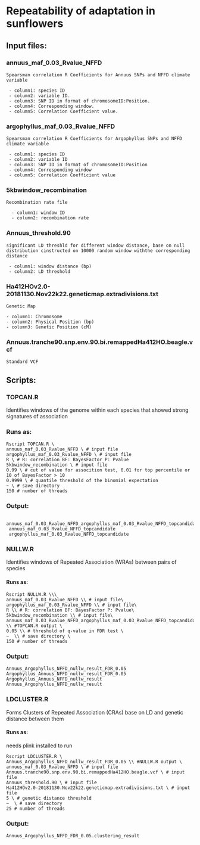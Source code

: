 # Repeatability of adaptation in sunflowers


## Input files:

### annuus_maf_0.03_Rvalue_NFFD
```
Spearsman correlation R Coefficients for Annuus SNPs and NFFD climate variable

 - column1: species ID 
 - column2: variable ID.
 - column3: SNP ID in format of chromosomeID:Position.
 - column4: Corresponding window.
 - column5: Correlation Coefficient value.
```

### argophyllus_maf_0.03_Rvalue_NFFD
```
Spearsman correlation R Coefficients for Argophyllus SNPs and NFFD climate variable

 - column1: species ID
 - column2: variable ID
 - column3: SNP ID in format of chromosomeID:Position
 - column4: Corresponding window
 - column5: Correlation Coefficient value
 ```

### 5kbwindow_recombination
```
Recombination rate file

  - column1: window ID
  - column2: recombination rate
```
### Annuus_threshold.90
```
significant LD threshld for different window distance, base on null distribution cinstructed on 10000 random window withthe corresponding distance

 - column1: window distance (bp)
 - column2: LD threshold
```

### Ha412HOv2.0-20181130.Nov22k22.geneticmap.extradivisions.txt
```
Genetic Map

- column1: Chromosome
- column2: Physical Position (bp)
- column3: Genetic Position (cM)
```
### Annuus.tranche90.snp.env.90.bi.remappedHa412HO.beagle.vcf
```
Standard VCF
```
## Scripts:

### TOPCAN.R

Identifies windows of the genome within each species that showed strong signatures of association

### Runs as:
 ```
 Rscript TOPCAN.R \
 annuus_maf_0.03_Rvalue_NFFD \ # input file
 argophyllus_maf_0.03_Rvalue_NFFD \ # input file
 R \ # R: correlation BF: BayesFactor P: Pvalue
 5kbwindow_recombination \ # input file
 0.99 \ # cut of value for assocition test, 0.01 for top percentile or 10 of BayesFactor > 10
 0.9999 \ # quantile threshold of the binomial expectation 
 ~ \ # save directory 
 150 # number of threads
```

### Output:
```
 annuus_maf_0.03_Rvalue_NFFD_argophyllus_maf_0.03_Rvalue_NFFD_topcandidate
 annuus_maf_0.03_Rvalue_NFFD_topcandidate
 argophyllus_maf_0.03_Rvalue_NFFD_topcandidate
```


### NULLW.R
Identifies windows of Repeated Association (WRAs) between pairs of species

#### Runs as:
```
Rscript NULLW.R \\\
annuus_maf_0.03_Rvalue_NFFD \\ # input file\
argophyllus_maf_0.03_Rvalue_NFFD \\ # input file\
R \\ # R: correlation BF: BayesFactor P: Pvalue\
5kbwindow_recombination \\ # input file\
annuus_maf_0.03_Rvalue_NFFD_argophyllus_maf_0.03_Rvalue_NFFD_topcandidate \\ #TOPCAN.R output \
0.05 \\ # threshold of q-value in FDR test \ 
~  \\ # save directory \
150 # number of threads
```

### Output:
```
Annuus_Argophyllus_NFFD_nullw_result_FDR_0.05
Argophyllus_Annuus_NFFD_nullw_result_FDR_0.05
Argophyllus_Annuus_NFFD_nullw_result
Annuus_Argophyllus_NFFD_nullw_result
```

### LDCLUSTER.R
Forms Clusters of Repeated Association (CRAs) base on LD and genetic distance between them

#### Runs as:
needs plink installed to run
```
Rscript LDCLUSTER.R \
Annuus_Argophyllus_NFFD_nullw_result_FDR_0.05 \\ #NULLW.R output \
annuus_maf_0.03_Rvalue_NFFD \ # input file
Annuus.tranche90.snp.env.90.bi.remappedHa412HO.beagle.vcf \ # input file
Annuus_threshold.90 \ # input file
Ha412HOv2.0-20181130.Nov22k22.geneticmap.extradivisions.txt \ # input file
5 \ # genetic distance threshold 
~  \ # save directory 
25 # number of threads
```

### Output:
```
Annuus_Argophyllus_NFFD_FDR_0.05.clustering_result
```
